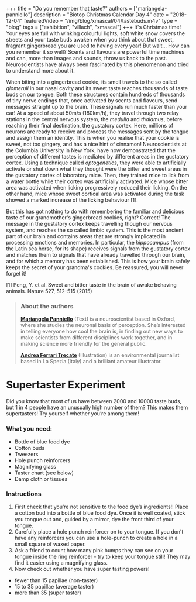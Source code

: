 +++
title = "Do you remember that taste?"
authors = ["mariangela-panniello"]
description = "Biotop Christmas Calendar Day 4"
date = "2018-12-04"
featuredVideo = "/img/blog/xmascal/04/tastebuds.m4v"
type = "blog"
tags = ["exhibition", "villach", "xmascal"]
+++
It's Christmas time! Your eyes are full with winking colourful lights, soft white snow covers the streets and your taste buds awaken when you think about that sweet, fragrant gingerbread you are used to having every year! But wait... How can you remember it so well?
Scents and flavours are powerful time machines and can, more than images and sounds, throw us back to the past. Neuroscientists have always been fascinated by this phenomenon and tried to understand more about it.

When biting into a gingerbread cookie, its smell travels to the so called *glomeruli* in our nasal cavity and its sweet taste reaches thousands of taste buds on our tongue. Both these structures contain hundreds of thousands of tiny nerve endings that, once activated by scents and flavours, send messages straight up to the brain. These signals run much faster than your car! At a speed of about 50m/s (180km/h), they travel through two relay stations in the central nervous system, the *medulla* and *thalamus*, before reaching their final destination, the gustatory cortex. Here, millions of neurons are ready to receive and process the messages sent by the tongue and assign them an identity. This is when you realise that your cookie is sweet, not too gingery, and has a nice hint of cinnamon! Neuroscientists at the Columbia University in New York, have now demonstrated that the perception of different tastes is mediated by different areas in the gustatory cortex. Using a technique called *optogenetics*, they were able to artificially activate or shut down what they thought were the bitter and sweet areas in the gustatory cortex of laboratory mice. Then, they trained mice to lick from a water bottle while their cortex was artificially activated. Mice whose bitter area was activated when licking progressively reduced their licking. On the other hand, mice whose sweet cortical area was activated during the task showed a marked increase of the licking behaviour [1].

But this has got nothing to do with remembering the familiar and delicious taste of our grandmother's gingerbread cookies, right? Correct! The message in the gustatory cortex keeps travelling though our nervous system, and reaches the so called limbic system. This is the most ancient part of our brain and contains areas that are strongly implicated in processing emotions and memories. In particular, the *hippocampus* (from the Latin sea horse, for its shape) receives signals from the gustatory cortex and matches them to signals that have already travelled through our brain, and for which a memory has been established. This is how your brain safely keeps the secret of your grandma's cookies. Be reassured, you will never forget it!

[1] Peng, Y. et al. Sweet and bitter taste in the brain of awake behaving animals. Nature 527, 512–515 (2015)

> ### About the authors
> **[Mariangela Panniello](http://biotop.co/person/mariangela-panniello/)** (Text) is a neuroscientist based in Oxford, where she studies the neuronal basis of perception. She’s interested in telling everyone how cool the brain is, in finding out new ways to make scientists from different disciplines work together, and in making science more friendly for the general public.
>
> **[Andrea Ferrari Trecate](https://www.linkedin.com/in/andrea-ferrari-trecate-ba1a42b1/?originalSubdomain=it)** (Illustration) is an environmental journalist based in La Spezia (Italy) and a brilliant amateur illustrator.

<!--more-->

# Supertaster Experiment

Did you know that most of us have between 2000 and 10000 taste buds, but 1 in 4 people have an unusually high number of them? This makes them supertasters! Try yourself whether you’re among them!

### What you need:
- Bottle of blue food dye
- Cotton buds
- Tweezers
- Hole punch reinforcers
- Magnifying glass
- Taster chart (see below)
- Damp cloth or tissues

### Instructions
1.  First check that you’re not sensitive to the food dye’s ingredients!! Place a cotton bud into a bottle of blue food dye. Once it is well coated, stick you tongue out and, guided by a mirror, dye the front third of your tongue.
2.  Carefully place a hole punch reinforcer on to your tongue. If you don’t have any reinforcers you can use a hole-punch to create a hole in a small square of waxed paper.
3.  Ask a friend to count how many pink bumps they can see on your tongue inside the ring reinforcer - try to keep your tongue still! They may find it easier using a magnifying glass.
4.  Now check out whether you have super tasting powers!

- fewer than 15 papillae (non-taster)
- 15 to 35 papillae (average taster)
- more than 35 (super taster)
